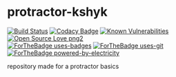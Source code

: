 # protractor-kshyk

[![Build Status](https://travis-ci.org/kshyk/protractor-kshyk.svg?branch=master)](https://travis-ci.org/kshyk/protractor-kshyk)
[![Codacy Badge](https://api.codacy.com/project/badge/Grade/b0944dd3052f49f88f9214db097eb800)](https://app.codacy.com/manual/kshyk/protractor-kshyk?utm_source=github.com&utm_medium=referral&utm_content=kshyk/protractor-kshyk&utm_campaign=Badge_Grade_Dashboard)
[![Known Vulnerabilities](https://snyk.io/test/github/kshyk/protractor-kshyk/badge.svg)](https://snyk.io/test/github/kshyk/protractor-kshyk)
[![Open Source Love png2](https://badges.frapsoft.com/os/v2/open-source.png?v=103)](https://github.com/ellerbrock/open-source-badges/)
<br />
[![ForTheBadge uses-badges](http://ForTheBadge.com/images/badges/uses-badges.svg)](http://ForTheBadge.com)
[![ForTheBadge uses-git](http://ForTheBadge.com/images/badges/uses-git.svg)](https://GitHub.com/)
<br />
[![ForTheBadge powered-by-electricity](http://ForTheBadge.com/images/badges/powered-by-electricity.svg)](http://ForTheBadge.com)

repository made for a protractor basics
